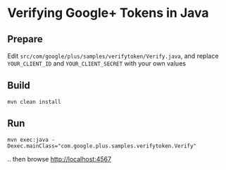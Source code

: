 # Verifying Google+ Tokens in Java

Prepare
-------
Edit `src/com/google/plus/samples/verifytoken/Verify.java`, and replace `YOUR_CLIENT_ID` and `YOUR_CLIENT_SECRET` with your own values

Build
-----
```
mvn clean install
```

Run
---
```
mvn exec:java -Dexec.mainClass="com.google.plus.samples.verifytoken.Verify"
```
.. then browse [http://localhost:4567](http://localhost:4567)